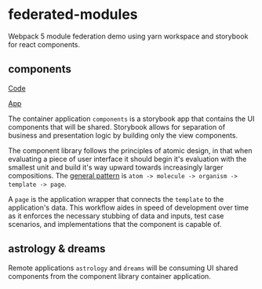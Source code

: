 # federated-modules

Webpack 5 module federation demo using yarn workspace and storybook for react components.

## components

[Code](./packages/components/README.md)

[App](https://simplesthing.github.io/federated-modules/@simplesthing/components/index.html)

The container application `components` is a storybook app that contains the UI components that will be shared. Storybook allows for separation of business and presentation logic by building only the view components.

The component library follows the principles of atomic design, in that when evaluating a piece of user interface it should begin it's evaluation with the smallest unit and build it's way upward towards increasingly larger compositions. The [general pattern](https://www.componentdriven.org/) is `atom -> molecule -> organism -> template -> page`.

A `page` is the application wrapper that connects the `template` to the application's data. This workflow aides in speed of development over time as it enforces the necessary stubbing of data and inputs, test case scenarios, and implementations that the component is capable of.

## astrology & dreams

Remote applications `astrology` and `dreams` will be consuming UI shared components from the component library container application.
